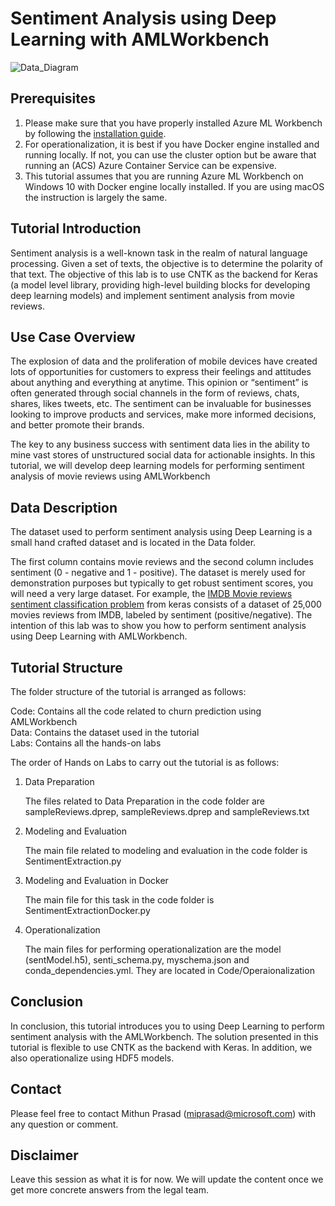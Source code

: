 # Sentiment Analysis using Deep Learning with AMLWorkbench

![Data_Diagram](https://www.usb-antivirus.com/wp-content/uploads/2014/11/tutorial-windwos-10-2-320x202.png)

## Prerequisites

1. Please make sure that you have properly installed Azure ML Workbench by following the [installation guide](https://github.com/Azure/ViennaDocs/blob/master/Documentation/Installation.md).
2. For operationalization, it is best if you have Docker engine installed and running locally. If not, you can use the cluster option but be aware that running an (ACS) Azure Container Service can be expensive.
3. This tutorial assumes that you are running Azure ML Workbench on Windows 10 with Docker engine locally installed. If you are using macOS the instruction is largely the same.

## Tutorial Introduction

Sentiment analysis is a well-known task in the realm of natural language processing. Given a set of texts, the objective is to determine the polarity of that text. The objective of this lab is to use CNTK as the backend for Keras (a model level library, providing high-level building blocks for developing deep learning models) and implement sentiment analysis from movie reviews.

## Use Case Overview

The explosion of data and the proliferation of mobile devices have created lots of opportunities for customers to express their feelings and attitudes about anything and everything at anytime. This opinion or “sentiment” is often generated through social channels in the form of reviews, chats, shares, likes tweets, etc. The sentiment can be invaluable for businesses looking to improve products and services, make more informed decisions, and better promote their brands.

The key to any business success with sentiment data lies in the ability to mine vast stores of unstructured social data for actionable insights. In this tutorial, we will develop deep learning models for performing sentiment analysis of movie reviews using AMLWorkbench

## Data Description

The dataset used to perform sentiment analysis using Deep Learning is a small hand crafted dataset and is located in the Data folder.

The first column contains movie reviews and the second column includes sentiment (0 - negative and 1 - positive). The dataset is merely used for demonstration purposes but typically to get robust sentiment scores, you will need a very large dataset. For example, the [IMDB Movie reviews sentiment classification problem](https://keras.io/datasets/#datasets ) from keras consists of a dataset of 25,000 movies reviews from IMDB, labeled by sentiment (positive/negative). The intention of this lab was to show you how to perform sentiment analysis using Deep Learning with AMLWorkbench.

## Tutorial Structure

The folder structure of the tutorial is arranged as follows:

Code: Contains all the code related to churn prediction using AMLWorkbench  
Data: Contains the dataset used in the tutorial  
Labs: Contains all the hands-on labs  

The order of Hands on Labs to carry out the tutorial is as follows:

1. Data Preparation

   The files related to Data Preparation in the code folder are sampleReviews.dprep, sampleReviews.dprep and sampleReviews.txt

2. Modeling and Evaluation

   The main file related to modeling and evaluation in the code folder is SentimentExtraction.py
   
3. Modeling and Evaluation in Docker

   The main file for this task in the code folder is SentimentExtractionDocker.py

4. Operationalization

   The main files for performing operationalization are the model (sentModel.h5), senti_schema.py, myschema.json and conda_dependencies.yml. They are located in Code/Operaionalization
   
## Conclusion

In conclusion, this tutorial introduces you to using Deep Learning to perform sentiment analysis with the AMLWorkbench. The solution presented in this tutorial is flexible to use CNTK as the backend with Keras. In addition, we also operationalize using HDF5 models.

## Contact

Please feel free to contact Mithun Prasad (miprasad@microsoft.com) with any question or comment.

## Disclaimer

Leave this session as what it is for now. We will update the content once we get more concrete answers from the legal team.

